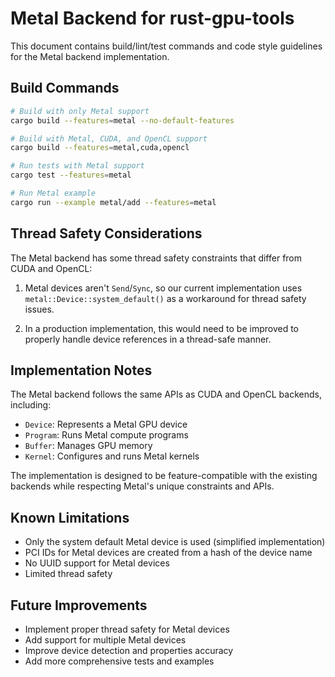 # Metal Backend for rust-gpu-tools

This document contains build/lint/test commands and code style guidelines for the Metal backend implementation.

## Build Commands

```bash
# Build with only Metal support
cargo build --features=metal --no-default-features

# Build with Metal, CUDA, and OpenCL support
cargo build --features=metal,cuda,opencl

# Run tests with Metal support
cargo test --features=metal

# Run Metal example
cargo run --example metal/add --features=metal
```

## Thread Safety Considerations

The Metal backend has some thread safety constraints that differ from CUDA and OpenCL:

1. Metal devices aren't `Send`/`Sync`, so our current implementation uses `metal::Device::system_default()` 
   as a workaround for thread safety issues.

2. In a production implementation, this would need to be improved to properly handle device references 
   in a thread-safe manner.

## Implementation Notes

The Metal backend follows the same APIs as CUDA and OpenCL backends, including:

- `Device`: Represents a Metal GPU device
- `Program`: Runs Metal compute programs
- `Buffer`: Manages GPU memory
- `Kernel`: Configures and runs Metal kernels

The implementation is designed to be feature-compatible with the existing backends while respecting 
Metal's unique constraints and APIs.

## Known Limitations

- Only the system default Metal device is used (simplified implementation)
- PCI IDs for Metal devices are created from a hash of the device name
- No UUID support for Metal devices
- Limited thread safety

## Future Improvements

- Implement proper thread safety for Metal devices
- Add support for multiple Metal devices
- Improve device detection and properties accuracy
- Add more comprehensive tests and examples